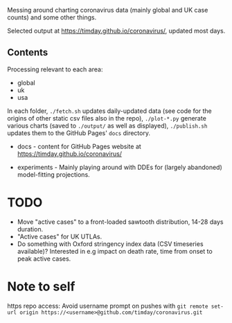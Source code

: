 Messing around charting coronavirus data (mainly global and UK case counts) and some other things.

Selected output at <https://timday.github.io/coronavirus/>, updated most days.

Contents
--------
Processing relevant to each area:

* global
* uk
* usa

In each folder, `./fetch.sh` updates daily-updated data (see code for the origins of other static csv files also in the repo), `./plot-*.py` generate various charts (saved to `./output/` as well as displayed), `./publish.sh` updates them to the GitHub Pages' `docs` directory.

* docs - content for GitHub Pages website at <https://timday.github.io/coronavirus/>

* experiments - Mainly playing around with DDEs for (largely abandoned) model-fitting projections.

TODO
====

* Move "active cases" to a front-loaded sawtooth distribution, 14-28 days duration.
* "Active cases" for UK UTLAs.
* Do something with Oxford stringency index data (CSV timeseries available)?  Interested in e.g impact on death rate, time from onset to peak active cases.

Note to self
============

https repo access: Avoid username prompt on pushes with `git remote set-url origin https://<username>@github.com/timday/coronavirus.git`

